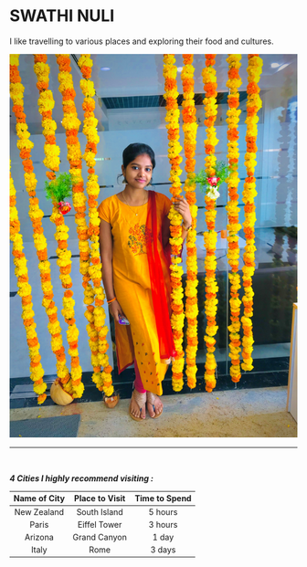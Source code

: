 # SWATHI NULI

I like travelling to various places and exploring their food and cultures.

![AboutMe](./Swathi%20Nuli.jpg)


---
<br>

***4 Cities I highly recommend visiting :***


|  Name of City  | Place to Visit | Time to Spend |
| :------------: | :------------: | :-----------: |
| New Zealand    | South Island   | 5 hours       |
| Paris          | Eiffel Tower   | 3 hours       |
| Arizona        | Grand Canyon   | 1 day         |
| Italy          |  Rome          | 3 days        |